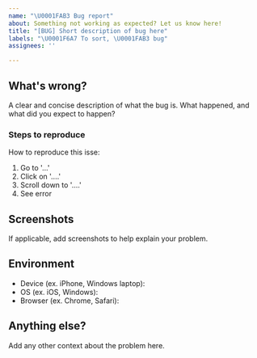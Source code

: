 ```yaml
---
name: "\U0001FAB3 Bug report"
about: Something not working as expected? Let us know here!
title: "[BUG] Short description of bug here"
labels: "\U0001F6A7 To sort, \U0001FAB3 bug"
assignees: ''

---
```


## What's wrong?
A clear and concise description of what the bug is. What happened, and what did you expect to happen?

### Steps to reproduce
How to reproduce this isse:
1. Go to '...'
2. Click on '....'
3. Scroll down to '....'
4. See error

## Screenshots
If applicable, add screenshots to help explain your problem.

## Environment
- Device (ex. iPhone, Windows laptop):
- OS (ex. iOS, Windows):
- Browser (ex. Chrome, Safari):

## Anything else?
Add any other context about the problem here.
